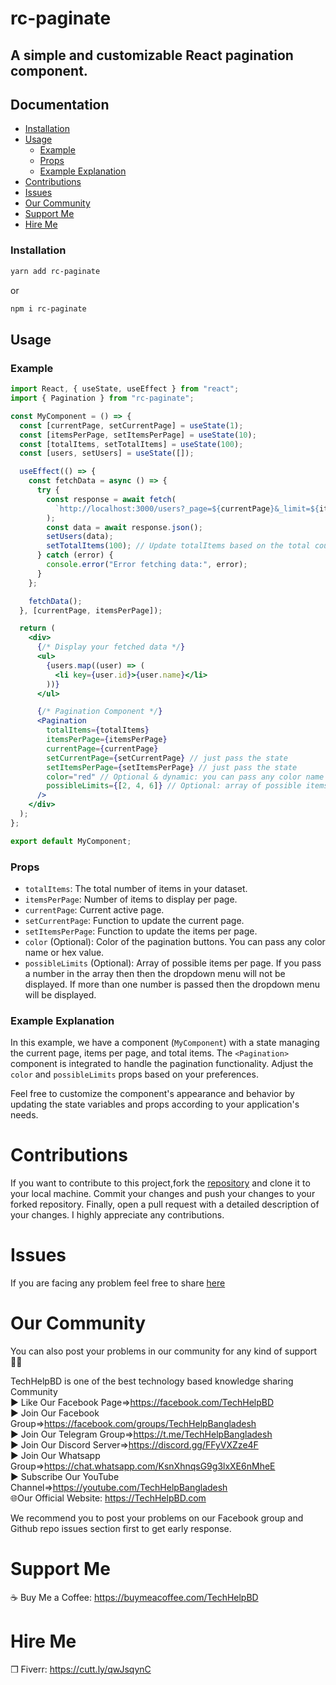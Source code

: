 # **rc-paginate**

## A simple and customizable React pagination component.
## Documentation

- [Installation](#installation)
- [Usage](#usage)
  - [Example](#Example)
  - [Props](#Props)
  - [Example Explanation](#Example-Explanation)
- [Contributions](#Contributions)
- [Issues](#Issues)
- [Our Community](#Our-Community)
- [Support Me](#Support-Me)
- [Hire Me](#Hire-Me)  

### **Installation**

```bash
yarn add rc-paginate
```
or
```bash
npm i rc-paginate
```

## Usage

### Example

```jsx
import React, { useState, useEffect } from "react";
import { Pagination } from "rc-paginate";

const MyComponent = () => {
  const [currentPage, setCurrentPage] = useState(1);
  const [itemsPerPage, setItemsPerPage] = useState(10);
  const [totalItems, setTotalItems] = useState(100);
  const [users, setUsers] = useState([]);

  useEffect(() => {
    const fetchData = async () => {
      try {
        const response = await fetch(
          `http://localhost:3000/users?_page=${currentPage}&_limit=${itemsPerPage}`
        );
        const data = await response.json();
        setUsers(data);
        setTotalItems(100); // Update totalItems based on the total count from your API or set it to a static value
      } catch (error) {
        console.error("Error fetching data:", error);
      }
    };

    fetchData();
  }, [currentPage, itemsPerPage]);

  return (
    <div>
      {/* Display your fetched data */}
      <ul>
        {users.map((user) => (
          <li key={user.id}>{user.name}</li>
        ))}
      </ul>

      {/* Pagination Component */}
      <Pagination
        totalItems={totalItems}
        itemsPerPage={itemsPerPage}
        currentPage={currentPage}
        setCurrentPage={setCurrentPage} // just pass the state
        setItemsPerPage={setItemsPerPage} // just pass the state
        color="red" // Optional & dynamic: you can pass any color name or hex value
        possibleLimits={[2, 4, 6]} // Optional: array of possible items per page
      />
    </div>
  );
};

export default MyComponent;
```

### Props

- `totalItems`: The total number of items in your dataset.
- `itemsPerPage`: Number of items to display per page.
- `currentPage`: Current active page.
- `setCurrentPage`: Function to update the current page.
- `setItemsPerPage`: Function to update the items per page.
- `color` (Optional): Color of the pagination buttons. You can pass any color name or hex value.
- `possibleLimits` (Optional): Array of possible items per page. If you pass a number in the array then then the dropdown menu will not be displayed. If more than one number is passed then the dropdown menu will be displayed.

### Example Explanation

In this example, we have a component (`MyComponent`) with a state managing the current page, items per page, and total items. The `<Pagination>` component is integrated to handle the pagination functionality. Adjust the `color` and `possibleLimits` props based on your preferences.

Feel free to customize the component's appearance and behavior by updating the state variables and props according to your application's needs.

# Contributions

If you want to contribute to this project,fork the [repository](https://github.com/0nahid/rc-pagination) and clone it to your local machine. Commit your changes and push your changes to your forked repository. Finally, open a pull request with a detailed description of your changes. I highly appreciate any contributions.

# Issues

If you are facing any problem feel free to share [here](https://github.com/0nahid/rc-pagination/issues)

# Our Community

You can also post your problems in our community for any kind of support 👨‍💻<br>

TechHelpBD is one of the best technology based knowledge sharing Community <br>
► Like Our Facebook Page=>https://facebook.com/TechHelpBD <br>
► Join Our Facebook Group=>https://facebook.com/groups/TechHelpBangladesh <br>
► Join Our Telegram Group=>https://t.me/TechHelpBangladesh <br>
► Join Our Discord Server=>https://discord.gg/FFyVXZze4F <br>
► Join Our Whatsapp Group=>https://chat.whatsapp.com/KsnXhnqsG9g3lxXE6nMheE <br>
► Subscribe Our YouTube Channel=>https://youtube.com/TechHelpBangladesh <br>
🌐Our Official Website: https://TechHelpBD.com <br>

We recommend you to post your problems on our Facebook group and Github repo issues section first to get early response.

# Support Me

☕ Buy Me a Coffee: https://buymeacoffee.com/TechHelpBD 

# Hire Me

❒ Fiverr: https://cutt.ly/qwJsqynC


